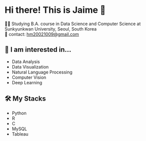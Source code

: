 # Hi there! This is Jaime 🥰
🏃‍♀️ Studying B.A. course in Data Science and Computer Science at Sunkyunkwan University, Seoul, South Korea
<br/> 📧 contact: hm20021009@gmail.com
## 💭 I am interested in...
* Data Analysis
* Data Visualization
* Natural Language Processing
* Computer Vision
* Deep Learning
## 🛠 My Stacks
* Python
* R
* C
* MySQL
* Tableau
